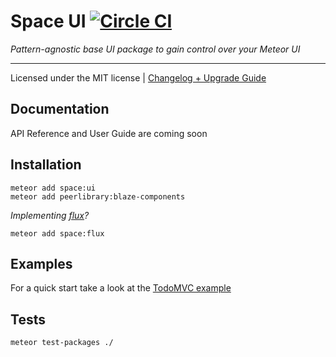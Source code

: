 # Space UI [![Circle CI](https://circleci.com/gh/meteor-space/ui.svg?style=svg)](https://circleci.com/gh/meteor-space/ui)

_Pattern-agnostic base UI package to gain control over your Meteor UI_
___

Licensed under the MIT license | [Changelog + Upgrade Guide](https://github.com/meteor-space/flux/blob/master/CHANGELOG.md)
## Documentation
API Reference and User Guide are coming soon

## Installation
```
meteor add space:ui
meteor add peerlibrary:blaze-components
```
_Implementing [flux](https://meteor-space.readme.io/docs/flux-in-depth)?_
```
meteor add space:flux
```


## Examples
For a quick start take a look at the [TodoMVC example](https://github.com/meteor-space/TodoMVC)

## Tests
```
meteor test-packages ./
```
